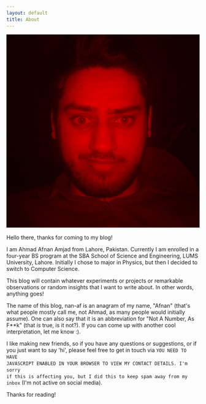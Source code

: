 ```yaml
---
layout: default
title: About
---
```


![This is me!](images/IMG_20190406_231853_2-01.jpeg)

Hello there, thanks for coming to my blog!

I am Ahmad Afnan Amjad from Lahore, Pakistan. Currently I am enrolled in a four-year BS program at the SBA School of Science and Engineering, LUMS University, Lahore. Initially I chose to major in Physics, but then I decided to switch to Computer Science.

This blog will contain whatever experiments or projects or remarkable observations or random insights that I want to write about. In other words, anything goes!

The name of this blog, nan-af is an anagram of my name, "Afnan" (that's what people mostly call me, not Ahmad, as many people would initially assume). One can also say that it is an abbreviation for "Not A Number, As F\*\*k" (that *is* true, is it not?). If you can come up with another cool interpretation, let me know :).

I like making new friends, so if you have any questions or suggestions, or if you just want to say 'hi', please feel free to get in touch via <span id="contact"/> <noscript><code>YOU NEED TO HAVE JAVASCRIPT ENABLED IN YOUR BROWSER TO VIEW MY CONTACT DETAILS. I'm sorry if this is affecting you, but I did this to keep spam away from my inbox</code></noscript> (I'm not active on social media).

<script language="Javascript" type="text/javascript">
    // Protection against spambots.
    // Probably a bit overkill, or maybe it's insufficient, IDK,
    // but it's definitely not the most straightforward way to do it.
    // I'm doing this because I really do not want to have
    // non-clickable contact details on my Blog.

    // Here I've replaced important information with the equivalent HTML ASCII codes.
    // it is split up into several parts,
    // and the parts are shuffled.
    // Automated tools that just look at the source code
    // will hopefully be unable to find my contact details.
    // But when the page is rendered, and this JavaScript code is executed,
    // everything comes out in perfect condition as clickable links.

    // I think this is pretty clever. I like it!

    let e_part1_0 = "&#097;&#102;&#110;&#097;&#110;";
    let e_part0_1 = "&#116;&#111;";
    let w_part1_0 = "&#057;&#050;&#051;";
    let e_part1_1 = "&#109;&#117;&#103;&#104;&#097;&#108;";
    let e_part0_0 = "&#109;&#097;&#105;&#108;";
    let w_part0 = "https://api.whatsapp.com/send?phone=";
    let e_part3_0 = "&#099;&#111;&#109;";
    let e_part2_1 = "&#109;&#097;&#105;&#108;";
    let w_part1_2 = "&#053;&#053;&#050;";
    let e_part2_0 = "&#104;&#111;&#116;";
    let w_part1_1 = "&#050;&#051;&#053;";
    let w_part1_3 = "&#056;&#056;&#056;";

    let e = e_part0_0 + e_part0_1 + ":" + e_part1_0 + e_part1_1 + "@" + e_part2_0 + e_part2_1 + "." + e_part3_0;    //assembled email
    let w = w_part0 + w_part1_0 + w_part1_1 + w_part1_2 + w_part1_3;    // assembled whatsapp link

    document.getElementById("contact").innerHTML = " <a href=" + e + ">email</a>" + " or " + "<a href=" + w + ">WhatsApp</a> ";
</script>

Thanks for reading!
